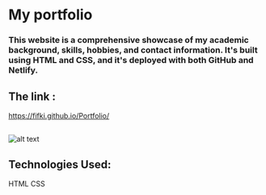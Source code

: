  # My portfolio
 ### This website is a comprehensive showcase of my academic background, skills, hobbies, and contact information. It's built using HTML and CSS, and it's deployed with both  GitHub and Netlify.
## The link : 
https://fifki.github.io/Portfolio/
## 
![alt text](https://github.com/fifki/Portfolio/blob/main/readmepic/Capture%20d'%C3%A9cran%202024-04-30%20015345.png?raw=true)
 ## Technologies Used:
HTML
CSS
